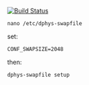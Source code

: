 [![Build Status](https://travis-ci.com/maxisme/idmyteam-client.svg?token=zTErHcAMpnepUwtawx8t&branch=master)](https://travis-ci.com/maxisme/idmyteam-client)
```
nano /etc/dphys-swapfile
```
set:
```
CONF_SWAPSIZE=2048
```

then:
```
dphys-swapfile setup
```
